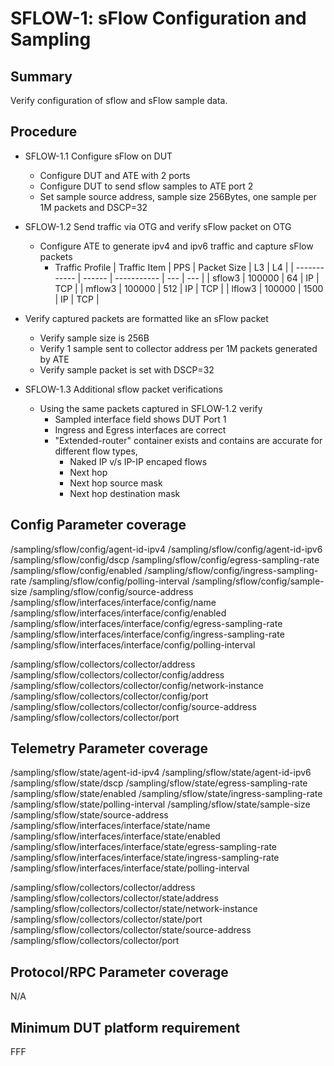 # SFLOW-1: sFlow Configuration and Sampling

## Summary

Verify configuration of sflow and sFlow sample data.

## Procedure

* SFLOW-1.1 Configure sFlow on DUT
  * Configure DUT and ATE with 2 ports
  * Configure DUT to send sflow samples to ATE port 2
  * Set sample source address, sample size 256Bytes, one sample per 1M packets and DSCP=32

* SFLOW-1.2 Send traffic via OTG and verify sFlow packet on OTG
  * Configure ATE to generate ipv4 and ipv6 traffic and capture sFlow packets
    * Traffic Profile
        | Traffic Item | PPS    | Packet Size | L3  | L4  |
        | ------------ | ------ | ----------- | --- | --- |
        | sflow3       | 100000 | 64          | IP  | TCP |
        | mflow3       | 100000 | 512         | IP  | TCP |
        | lflow3       | 100000 | 1500        | IP  | TCP |

* Verify captured packets are formatted like an sFlow packet
  * Verify sample size is 256B
  * Verify 1 sample sent to collector address per 1M packets generated by ATE
  * Verify sample packet is set with DSCP=32

* SFLOW-1.3 Additional sflow packet verifications
  * Using the same packets captured in SFLOW-1.2 verify
    * Sampled interface field shows DUT Port 1
    * Ingress and Egress interfaces are correct
    * "Extended-router" container exists and contains are accurate for different flow types,
      * Naked IP v/s IP-IP encaped flows
      * Next hop
      * Next hop source mask
      * Next hop destination mask

## Config Parameter coverage

/sampling/sflow/config/agent-id-ipv4
/sampling/sflow/config/agent-id-ipv6
/sampling/sflow/config/dscp
/sampling/sflow/config/egress-sampling-rate
/sampling/sflow/config/enabled
/sampling/sflow/config/ingress-sampling-rate
/sampling/sflow/config/polling-interval
/sampling/sflow/config/sample-size
/sampling/sflow/config/source-address
/sampling/sflow/interfaces/interface/config/name
/sampling/sflow/interfaces/interface/config/enabled
/sampling/sflow/interfaces/interface/config/egress-sampling-rate
/sampling/sflow/interfaces/interface/config/ingress-sampling-rate
/sampling/sflow/interfaces/interface/config/polling-interval

/sampling/sflow/collectors/collector/address
/sampling/sflow/collectors/collector/config/address
/sampling/sflow/collectors/collector/config/network-instance
/sampling/sflow/collectors/collector/config/port
/sampling/sflow/collectors/collector/config/source-address
/sampling/sflow/collectors/collector/port

## Telemetry Parameter coverage

/sampling/sflow/state/agent-id-ipv4
/sampling/sflow/state/agent-id-ipv6
/sampling/sflow/state/dscp
/sampling/sflow/state/egress-sampling-rate
/sampling/sflow/state/enabled
/sampling/sflow/state/ingress-sampling-rate
/sampling/sflow/state/polling-interval
/sampling/sflow/state/sample-size
/sampling/sflow/state/source-address
/sampling/sflow/interfaces/interface/state/name
/sampling/sflow/interfaces/interface/state/enabled
/sampling/sflow/interfaces/interface/state/egress-sampling-rate
/sampling/sflow/interfaces/interface/state/ingress-sampling-rate
/sampling/sflow/interfaces/interface/state/polling-interval

/sampling/sflow/collectors/collector/address
/sampling/sflow/collectors/collector/state/address
/sampling/sflow/collectors/collector/state/network-instance
/sampling/sflow/collectors/collector/state/port
/sampling/sflow/collectors/collector/state/source-address
/sampling/sflow/collectors/collector/port

## Protocol/RPC Parameter coverage

N/A

## Minimum DUT platform requirement

FFF
